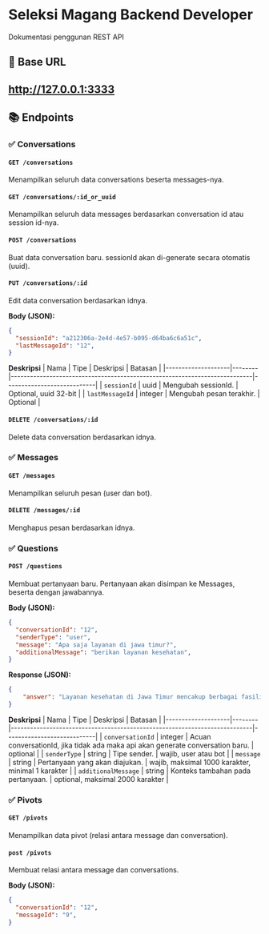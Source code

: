 # Seleksi Magang Backend Developer
Dokumentasi penggunan REST API 

## 🧭 Base URL
http://127.0.0.1:3333
---

## 📚 Endpoints

### ✅ Conversations

#### `GET /conversations`
Menampilkan seluruh data conversations beserta messages-nya.

#### `GET /conversations/:id_or_uuid`
Menampilkan seluruh data messages berdasarkan conversation id atau session id-nya.

#### `POST /conversations`
Buat data conversation baru. sessionId akan di-generate secara otomatis (uuid).

#### `PUT /conversations/:id`
Edit data conversation berdasarkan idnya.

**Body (JSON):**
```json
{
  "sessionId": "a212306a-2e4d-4e57-b095-d64ba6c6a51c",
  "lastMessageId": "12",
}
```
**Deskripsi**
| Nama               | Tipe   | Deskripsi                                                                 | Batasan                    |
|--------------------|--------|---------------------------------------------------------------------------|----------------------------|
| `sessionId`         | uuid | Mengubah sessionId.                        | Optional, uuid 32-bit     |
| `lastMessageId` | integer | Mengubah pesan terakhir.     | Optional     |

#### `DELETE /conversations/:id`
Delete data conversation berdasarkan idnya.

### ✅ Messages
#### `GET /messages`
Menampilkan seluruh pesan (user dan bot).

#### `DELETE /messages/:id`
Menghapus pesan berdasarkan idnya.

### ✅ Questions
#### `POST /questions`
Membuat pertanyaan baru. Pertanyaan akan disimpan ke Messages, beserta dengan jawabannya.

**Body (JSON):**
```json
{
  "conversationId": "12",
  "senderType": "user",
  "message": "Apa saja layanan di jawa timur?",
  "additionalMessage": "berikan layanan kesehatan",
}
```
**Response (JSON):**
```json
{
    "answer": "Layanan kesehatan di Jawa Timur mencakup berbagai fasilitas dan aplikasi yang dirancang untuk meningkatkan akses dan kualitas layanan kesehatan bagi masyarakat. Salah satu inisiatif utama adalah aplikasi Sehat Indonesia-Ku (ASIK) Imunisasi, yang menyediakan platform digital untuk pendataan, pelaksanaan, dan monitoring program imunisasi. Aplikasi ini terintegrasi dengan sistem informasi kesehatan daerah dan database kependudukan, serta menyediakan fitur-fitur seperti personalized immunization calendar, real-time vaccine tracker, dan emergency alert system.\n\nSelain itu, RSUD Dr. Soetomo di Surabaya berfungsi sebagai rumah sakit rujukan nasional yang menawarkan berbagai layanan kesehatan, termasuk pendaftaran online dan telemedicine. \n\nUntuk informasi lebih lanjut, masyarakat dapat mengakses layanan melalui platform digital terintegrasi seperti Majadigi, yang menyediakan lebih dari 36 layanan publik unggulan."
}
```
**Deskripsi**
| Nama               | Tipe   | Deskripsi                                                                 | Batasan                    |
|--------------------|--------|---------------------------------------------------------------------------|----------------------------|
| `conversationId`         | integer | Acuan conversationId, jika tidak ada maka api akan generate conversation baru.                        | optional     |
| `senderType` | string | Tipe sender.     | wajib, user atau bot     |
| `message` | string | Pertanyaan yang akan diajukan.     | wajib, maksimal 1000 karakter, minimal 1 karakter     |
| `additionalMessage` | string | Konteks tambahan pada pertanyaan.     | optional, maksimal 2000 karakter     |

### ✅ Pivots
#### `GET /pivots`
Menampilkan data pivot (relasi antara message dan conversation).

#### `post /pivots`
Membuat relasi antara message dan conversations.

**Body (JSON):**
```json
{
  "conversationId": "12",
  "messageId": "9",
}
```
